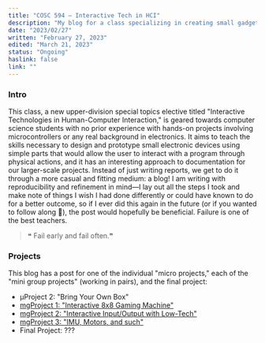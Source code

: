 ```yaml
---
title: "COSC 594 – Interactive Tech in HCI"
description: "My blog for a class specializing in creating small gadgets that allow humans to interact with computers in novel ways"
date: "2023/02/27"
written: "February 27, 2023"
edited: "March 21, 2023"
status: "Ongoing"
haslink: false
link: ""
---
```

### Intro
This class, a new upper-division special topics elective titled "Interactive Technologies in Human-Computer Interaction," is geared towards computer science students with no prior experience with hands-on projects involving microcontrollers or any real background in electronics. It aims to teach the skills necessary to design and prototype small electronic devices using simple parts that would allow the user to interact with a program through physical actions, and it has an interesting approach to documentation for our larger-scale projects. Instead of just writing reports, we get to do it through a more casual and fitting medium: a blog! I am writing with reproducibility and refinement in mind&mdash;I lay out all the steps I took and make note of things I wish I had done differently or could have known to do for a better outcome, so if I ever did this again in the future (or if you wanted to follow along 🙂), the post would hopefully be beneficial. Failure is one of the best teachers.

> &#10077; Fail early and fail often.&#10078;

### Projects
This blog has a post for one of the individual "micro projects," each of the "mini group projects" (working in pairs), and the final project:
* μProject 2: "Bring Your Own Box"
* <a href='./cosc594-blog/miniproject1' target='_self'>mgProject 1: "Interactive 8x8 Gaming Machine"</a>
* <a href='./cosc594-blog/miniproject2' target='_self'>mgProject 2: "Interactive Input/Output with Low-Tech"</a>
* <a href='./cosc594-blog/miniproject3' target='_self'>mgProject 3: "IMU, Motors, and such"</a>
* Final Project: ???